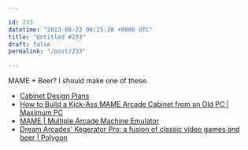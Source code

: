 ```yaml
---

id: 233
datetime: "2013-08-22 06:25:38 +0000 UTC"
title: "Untitled #233"
draft: false
permalink: "/post/233"

---
```


MAME + Beer? I should make one of these. 

 
 * [Cabinet Design Plans](http://arcadecontrols.com/arcade_cabinet_plans.shtml)
 * [How to Build a Kick-Ass MAME Arcade Cabinet from an Old PC | Maximum PC](http://www.maximumpc.com/article/features/how_build_kickass_mame_arcade_rig_old_pc_pics)
 * [MAME | Multiple Arcade Machine Emulator](http://mamedev.org/)
 * [Dream Arcades' Kegerator Pro: a fusion of classic video games and beer | Polygon](http://www.polygon.com/2013/8/21/4646102/dream-arcades-kegerator-pro-a-fusion-of-classic-video-games-and-beer)


